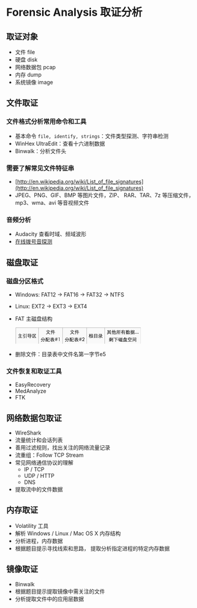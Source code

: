 # Forensic Analysis 取证分析

## 取证对象

- 文件 file
- 硬盘 disk
- 网络数据包 pcap
- 内存 dump
- 系统镜像 image

## 文件取证

### 文件格式分析常用命令和工具

- 基本命令 `file, identify, strings`：文件类型探测、字符串检测
- WinHex UltraEdit：查看十六进制数据
- Binwalk：分析文件头

### 需要了解常见文件特征串

- [http://en.wikipedia.org/wiki/List_of_file_signatures](http://en.wikipedia.org/wiki/List_of_file_signatures)
- JPEG、PNG、GIF、BMP 等图片文件，ZIP、 RAR、TAR、7z 等压缩文件，mp3、wma、avi 等音视频文件

### 音频分析

* Audacity 查看时域、频域波形
* [在线拨号音探测](http://dialabc.com/sound/detect/)

## 磁盘取证

### 磁盘分区格式

- Windows: FAT12 -> FAT16 -> FAT32 -> NTFS

- Linux: EXT2 -> EXT3 -> EXT4

- FAT 主磁盘结构

  ![FAT 主磁盘结构](images/forensic-filesys.jpg)

- 删除文件：目录表中文件名第一字节e5

### 文件恢复和取证工具

- EasyRecovery 
- MedAnalyze
- FTK

## 网络数据包取证

- WireShark
- 流量统计和会话列表
- 善用过滤规则，找出关注的网络流量记录
- 流重组：Follow TCP Stream
- 常见网络通信协议的理解
  - IP / TCP
  - UDP / HTTP
  - DNS
- 提取流中的文件数据

## 内存取证

- Volatility 工具
- 解析 Windows / Linux / Mac OS X 内存结构
- 分析进程，内存数据
- 根据题目提示寻找线索和思路， 提取分析指定进程的特定内存数据

## 镜像取证

- Binwalk
- 根据题目提示提取镜像中需关注的文件
- 分析提取文件中的应用层数据